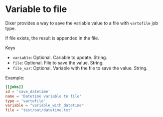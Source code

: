 # Variable to file

Dixer provides a way to save the variable value to a file with `vartofile` job type.

If file exists, the result is appended in the file.

Keys

- `variable`: Optional. Cariable to update. String.
- `file`: Optional. File to save the value. String.
- `file_var`: Optional. Variable with the file to save the value. String.

Example:

```toml
[[jobs]]
id = 'save_datetime'
name = 'Datetime variable to file'
type = 'vartofile'
variable = "variable_with_datetime"
file = "test/out/datetime.txt"
```